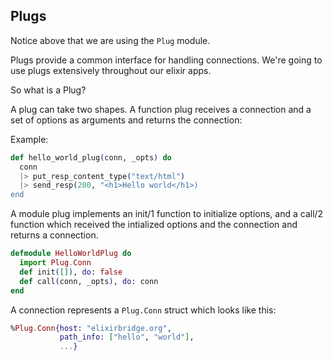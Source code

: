 ## Plugs

Notice above that we are using the `Plug` module.

Plugs provide a common interface for handling connections. We're going to use plugs extensively throughout our elixir apps.


So what is a Plug?

A plug can take two shapes. A function plug  receives a connection and a set of options as arguments and returns the connection:

Example:

```elixir
def hello_world_plug(conn, _opts) do
  conn
  |> put_resp_content_type("text/html")
  |> send_resp(200, "<h1>Hello world</h1>)
end
```

A module plug implements an init/1 function to initialize options, and a call/2 function which received the intialized options and the connection and returns a connection. 

```elixir
defmodule HelloWorldPlug do
  import Plug.Conn
  def init([]), do: false
  def call(conn, _opts), do: conn
end
```

A connection represents a `Plug.Conn` struct which looks like this:

```elixir
%Plug.Conn{host: "elixirbridge.org",
           path_info: ["hello", "world"],
           ...}
```

